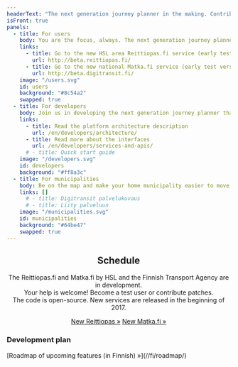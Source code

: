 ```yaml
---
headerText: "The next generation journey planner in the making. Contribute and leave your mark!"
isFront: true
panels:
  - title: For users
    body: You are the focus, always. The next generation journey planner pinpoints your location and shows nearby routes, stops and timetables, in real time! Real time means that you will see the location of buses and trains, as well as the accurate times of arrival at the stops. No more time wasted waiting. The service filters unnecessary information and tells what is going on around you and how to get to your destination more conveniently. In the future, the real time service will cover the whole country.
    links:
      - title: Go to the new HSL area Reittiopas.fi service (early test version)
        url: http://beta.reittiopas.fi/
      - title: Go to the new national Matka.fi service (early test version)
        url: http://beta.digitransit.fi/
    image: "/users.svg"
    id: users
    background: "#8c54a2"
    swapped: true
  - title: For developers
    body: Join us in developing the next generation journey planner that will be used by hundreds of thousands of people every day. Probably by you, too. You can develop the service as a whole or improve just one part of it. Make use of the code, create something new, and show it to others! You’ll be using state-of-the-art browser technology and will soon become familiar with the development environment. Roll up your sleeves and download Digitransit. The code is open-source.
    links:
      - title: Read the platform architecture description
        url: /en/developers/architecture/
      - title: Read more about the interfaces
        url: /en/developers/services-and-apis/
      # - title: Quick start guide
    image: "/developers.svg"
    id: developers
    background: "#ff8a3c"
  - title: For municipalities
    body: Be on the map and make your home municipality easier to move around. Join us in developing the next generation journey planner and get national visibility for your home municipality. Digitransit is an easy-to-access service platform provided by HSL and the Finnish Transport Agency. Thanks to open-source, all interested parties can participate in the development of the service. This is likely to decrease error rate, improve security and provide data that is always up-to-date. Make sure that the route and timetable information for your municipality are available for the service platform.
    links: []
      # - title: Digitransit palvelukuvaus
      # - title: Liity palveluun
    image: "/municipalities.svg"
    id: municipalities
    background: "#64be47"
    swapped: true
---
```

<h2 style="text-align: center;">Schedule</h2>
<div style="text-align: center;">

The Reittiopas.&zwnj;fi and Matka.&zwnj;fi by HSL and the Finnish Transport Agency are in development.<br />
Your help is welcome! Become a test user or contribute patches.<br />
The code is open-source. New services are released in the beginning of 2017.

<span class="large-link">[New Reittiopas »](http://beta.reittiopas.fi)</span>
<span class="large-link">[New Matka.fi »](http://beta.matka.fi)</span>

</div>

<h3>Development plan</h3>
<span class="large-link">[Roadmap of upcoming features (in Finnish) »](//fi/roadmap/)</span>
